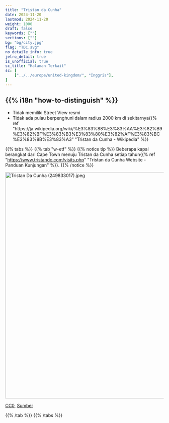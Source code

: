 ```yaml
---
title: "Tristan da Cunha"
date: 2024-11-20
lastmod: 2024-11-20
weight: 1000
draft: false
keywords: [""]
sections: [""]
bg: "bg/city.jpg"
flag: "TDC.svg"
no_detaile_info: true
jetro_detail: true
is_unofficial: true
sc_title: "Halaman Terkait"
sc: [
    ["../../europe/united-kingdom/", "Inggris"],
]
---
```


<div class="main-desciption country-description">
    <h2 class="section-title">{{% i18n "how-to-distinguish" %}}</h2>
    <ul class="rule-list">
        <li class="no-evidence">Tidak memiliki Street View resmi</li>
        <li>Tidak ada pulau berpenghuni dalam radius 2000 km di sekitarnya{{% ref "https://ja.wikipedia.org/wiki/%E3%83%88%E3%83%AA%E3%82%B9%E3%82%BF%E3%83%B3%E3%83%80%E3%82%AF%E3%83%BC%E3%83%8B%E3%83%A3" "Tristan da Cunha - Wikipedia" %}}</li>
    </ul>
</div>

{{% tabs %}}
{{% tab "w-etf" %}}
{{% notice tip %}}
Beberapa kapal berangkat dari Cape Town menuju Tristan da Cunha setiap tahun{{% ref "https://www.tristandc.com/visits.php" "Tristan da Cunha Website - Panduan Kunjungan" %}}.
{{% /notice %}}
<div class="googlemap-if no-margin">
<p><a href="https://commons.wikimedia.org/wiki/File:Tristan_Da_Cunha_(249833017).jpeg#/media/File:Tristan_Da_Cunha_(249833017).jpeg"><img src="https://upload.wikimedia.org/wikipedia/commons/3/3f/Tristan_Da_Cunha_%28249833017%29.jpeg" alt="Tristan Da Cunha (249833017).jpeg" height="720" width="1280"></a></p><p><a href="http://creativecommons.org/publicdomain/zero/1.0/deed.en" title="Creative Commons Zero, Public Domain Dedication">CC0</a>, <a href="https://commons.wikimedia.org/w/index.php?curid=71325727">Sumber</a></p>
</div>
{{% /tab %}}
{{% /tabs %}}
